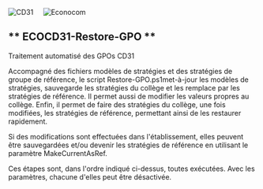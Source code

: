 <img src="https://github.com/manoletto/ECOCD31/img/cd31.png" alt="CD31" style="float: left; padding-right: 20px;">&nbsp;&nbsp;&nbsp;&nbsp;<img src="https://github.com/manoletto/ECOCD31/img/econocom.png" alt="Econocom" style="float: left;"><br style="clear: both;">

** ECOCD31-Restore-GPO **
------------------------------------------------------------------------------------------------------

Traitement automatisé des GPOs CD31

Accompagné des fichiers modèles de stratégies et des stratégies de groupe
de référence, le script Restore-GPO.ps1met-à-jour les modèles de stratégies,
sauvegarde les stratégies du collège et les remplace par les stratégies
de référence. Il permet aussi de modifier les valeurs propres au collège.
Enfin, il permet de faire des stratégies du collège, une fois modifiées, les stratégies
de référence, permettant ainsi de les restaurer rapidement.

Si des modifications sont effectuées dans l'établissement, elles peuvent
être sauvegardées et/ou devenir les stratégies de référence en utilisant
le paramètre MakeCurrentAsRef.

Ces étapes sont, dans l'ordre indiqué ci-dessus, toutes exécutées.
Avec les paramètres, chacune d'elles peut être désactivée.
